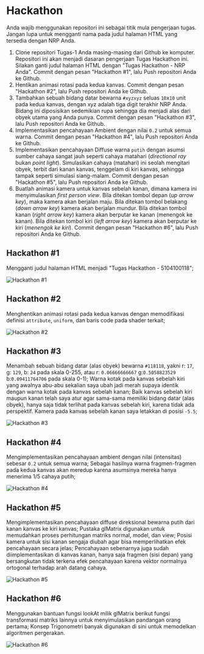 # Hackathon

Anda wajib menggunakan repositori ini sebagai titik mula pengerjaan tugas.
Jangan lupa untuk mengganti nama pada judul halaman HTML yang tersedia dengan NRP Anda.

1. Clone repositori Tugas-1 Anda masing-masing dari Github ke komputer. Repositori ini akan menjadi dasaran pengerjaan Tugas Hackathon ini. Silakan ganti judul halaman HTML dengan "Tugas Hackathon - NRP Anda". Commit dengan pesan "Hackathon #1", lalu Push repositori Anda ke Github.
2. Hentikan animasi rotasi pada kedua kanvas. Commit dengan pesan "Hackathon #2", lalu Push repositori Anda ke Github.
3. Tambahkan sebuah bidang datar bewarna `#xyzxyz` seluas `10`x`10` unit pada kedua kanvas, dengan xyz adalah tiga digit terakhir NRP Anda. Bidang ini diposisikan sedemikian rupa sehingga dia menjadi alas dari obyek utama yang Anda punya. Commit dengan pesan "Hackathon #3", lalu Push repositori Anda ke Github.
4. Implementasikan pencahayaan Ambient dengan nilai `0.2` untuk semua warna. Commit dengan pesan "Hackathon #4", lalu Push repositori Anda ke Github.
5. Implementasikan pencahayaan Diffuse warna `putih` dengan asumsi sumber cahaya sangat jauh seperti cahaya matahari (_directional ray_ bukan _point light_). Simulasikan cahaya (matahari) ini seolah mengitari obyek, terbit dari kanan kanvas, tenggelam di kiri kanvas, sehingga tampak seperti simulasi siang-malam. Commit dengan pesan "Hackathon #5", lalu Push repositori Anda ke Github.
6. Buatlah animasi kamera untuk kanvas sebelah kanan, dimana kamera ini menyimulasikan _first person view_. Bila ditekan tombol depan (_up arrow key_), maka kamera akan berjalan maju. Bila ditekan tombol belakang (_down arrow key_) kamera akan berjalan mundur. Bila ditekan tombol kanan (_right arrow key_) kamera akan berputar ke kanan (menengok ke kanan). Bila ditekan tombol kiri (_left arrow key_) kamera akan berputar ke kiri (_menengok ke kiri_). Commit dengan pesan "Hackathon #6", lalu Push repositori Anda ke Github.

## Hackathon #1

Mengganti judul halaman HTML menjadi "Tugas Hackathon - 5104100118";

![Hackathon #1](hackathon1.jpg)

## Hackathon #2

Menghentikan animasi rotasi pada kedua kanvas dengan memodifikasi definisi `attribute`, `uniform`, dan baris code pada shader terkait;

![Hackathon #2](hackathon2.jpg)

## Hackathon #3

Menambah sebuah bidang datar (alas obyek) bewarna `#118118`, yakni r: `17`, g: `129`, b: `24` pada skala 0-255, atau r: `0.06666666667` g:`0.5058823529` b:`0.09411764706` pada skala 0-1); Warna kotak pada kanvas sebelah kiri yang awalnya abu-abu sekalian saya ubah jadi merah supaya identik dengan warna kotak pada kanvas sebelah kanan; Baik kanvas sebelah kiri maupun kanan telah saya atur agar sama-sama memiliki bidang datar (alas obyek), hanya saja tidak terlihat pada kanvas sebelah kiri, karena tidak ada perspektif. Kamera pada kanvas sebelah kanan saya letakkan di posisi `-5.5`;

![Hackathon #3](hackathon3.jpg)

## Hackathon #4

Mengimplementasikan pencahayaan ambient dengan nilai (intensitas) sebesar `0.2` untuk semua warna; Sebagai hasilnya warna fragmen-fragmen pada kedua kanvas akan meredup karena asumsinya mereka hanya menerima 1/5 cahaya putih;

![Hackathon #4](hackathon4.jpg)

## Hackathon #5

Mengimplementasikan pencahayaan diffuse direksional bewarna putih dari kanan kanvas ke kiri kanvas; Pustaka glMatrix digunakan untuk memudahkan proses perhitungan matriks normal, model, dan view; Posisi kamera untuk sisi kanan sengaja diubah agar bisa memperlihatkan efek pencahayaan secara jelas; Pencahayaan sebenarnya juga sudah diimplementasikan di kanvas kanan, hanya saja fragmen (sisi depan) yang bersangkutan tidak terkena efek pencahayaan karena vektor normalnya ortogonal terhadap arah datang cahaya.

![Hackathon #5](hackathon5.gif)

## Hackathon #6

Menggunakan bantuan fungsi lookAt milik glMatrix berikut fungsi transformasi matriks lainnya untuk menyimulasikan pandangan orang pertama; Konsep Trigonometri banyak digunakan di sini untuk memodelkan algoritmen pergerakan.

![Hackathon #6](hackathon6.gif)
